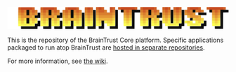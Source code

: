 ![](public/images/braintrust_wordmark.png)

This is the repository of the BrainTrust Core platform. Specific
applications packaged to run atop BrainTrust are
[hosted in separate repositories](https://github.com/orgs/BrainTrustAI/repositories).

For more information, see [the wiki](https://github.com/BrainTrustAI/braintrust/wiki).
